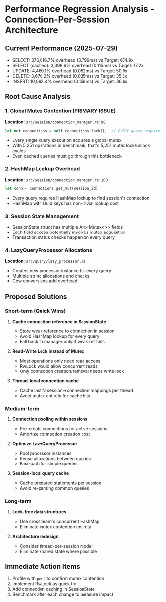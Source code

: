 # Performance Regression Analysis - Connection-Per-Session Architecture

## Current Performance (2025-07-29)
- SELECT: 376,016.7% overhead (3.799ms) vs Target: 674.9x
- SELECT (cached): 3,398.6% overhead (0.115ms) vs Target: 17.2x
- UPDATE: 4,460.1% overhead (0.052ms) vs Target: 50.9x
- DELETE: 3,670.2% overhead (0.035ms) vs Target: 35.8x
- INSERT: 10,092.4% overhead (0.159ms) vs Target: 36.6x

## Root Cause Analysis

### 1. Global Mutex Contention (PRIMARY ISSUE)
**Location**: `src/session/connection_manager.rs:98`
```rust
let mut connections = self.connections.lock();  // EVERY query acquires this mutex
```
- Every single query execution acquires a global mutex
- With 5,251 operations in benchmark, that's 5,251 mutex lock/unlock cycles
- Even cached queries must go through this bottleneck

### 2. HashMap Lookup Overhead
**Location**: `src/session/connection_manager.rs:100`
```rust
let conn = connections.get_mut(session_id)
```
- Every query requires HashMap lookup to find session's connection
- HashMap with Uuid keys has non-trivial lookup cost

### 3. Session State Management
- SessionState struct has multiple Arc<Mutex<>> fields
- Each field access potentially involves mutex acquisition
- Transaction status checks happen on every query

### 4. LazyQueryProcessor Allocations
**Location**: `src/query/lazy_processor.rs`
- Creates new processor instance for every query
- Multiple string allocations and checks
- Cow<str> conversions add overhead

## Proposed Solutions

### Short-term (Quick Wins)
1. **Cache connection reference in SessionState**
   - Store weak reference to connection in session
   - Avoid HashMap lookup for every query
   - Fall back to manager only if weak ref fails

2. **Read-Write Lock instead of Mutex**
   - Most operations only need read access
   - RwLock would allow concurrent reads
   - Only connection creation/removal needs write lock

3. **Thread-local connection cache**
   - Cache last N session->connection mappings per thread
   - Avoid mutex entirely for cache hits

### Medium-term
1. **Connection pooling within sessions**
   - Pre-create connections for active sessions
   - Amortize connection creation cost

2. **Optimize LazyQueryProcessor**
   - Pool processor instances
   - Reuse allocations between queries
   - Fast-path for simple queries

3. **Session-local query cache**
   - Cache prepared statements per session
   - Avoid re-parsing common queries

### Long-term
1. **Lock-free data structures**
   - Use crossbeam's concurrent HashMap
   - Eliminate mutex contention entirely

2. **Architecture redesign**
   - Consider thread-per-session model
   - Eliminate shared state where possible

## Immediate Action Items
1. Profile with `perf` to confirm mutex contention
2. Implement RwLock as quick fix
3. Add connection caching in SessionState
4. Benchmark after each change to measure impact